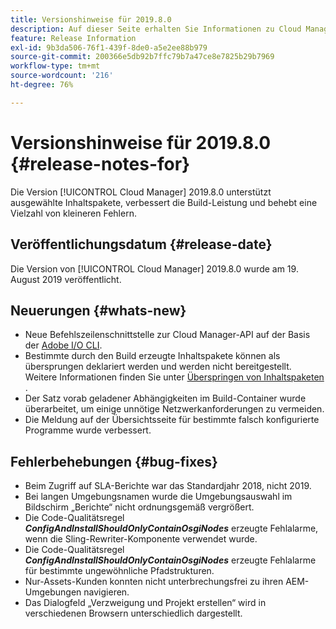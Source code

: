 ```yaml
---
title: Versionshinweise für 2019.8.0
description: Auf dieser Seite erhalten Sie Informationen zu Cloud Manager 2019.8.0.
feature: Release Information
exl-id: 9b3da506-76f1-439f-8de0-a5e2ee88b979
source-git-commit: 200366e5db92b7ffc79b7a47ce8e7825b29b7969
workflow-type: tm+mt
source-wordcount: '216'
ht-degree: 76%

---
```


# Versionshinweise für 2019.8.0 {#release-notes-for}

Die Version [!UICONTROL Cloud Manager] 2019.8.0 unterstützt ausgewählte Inhaltspakete, verbessert die Build-Leistung und behebt eine Vielzahl von kleineren Fehlern.

## Veröffentlichungsdatum {#release-date}

Die Version von [!UICONTROL Cloud Manager] 2019.8.0 wurde am 19. August 2019 veröffentlicht.

## Neuerungen {#whats-new}

* Neue Befehlszeilenschnittstelle zur Cloud Manager-API auf der Basis der [Adobe I/O CLI](https://github.com/adobe/aio-cli-plugin-cloudmanager).
* Bestimmte durch den Build erzeugte Inhaltspakete können als übersprungen deklariert werden und werden nicht bereitgestellt. Weitere Informationen finden Sie unter [Überspringen von Inhaltspaketen](/help/getting-started/project-setup.md#skipping-content-packages) .
* Der Satz vorab geladener Abhängigkeiten im Build-Container wurde überarbeitet, um einige unnötige Netzwerkanforderungen zu vermeiden.
* Die Meldung auf der Übersichtsseite für bestimmte falsch konfigurierte Programme wurde verbessert.

## Fehlerbehebungen {#bug-fixes}

* Beim Zugriff auf SLA-Berichte war das Standardjahr 2018, nicht 2019.
* Bei langen Umgebungsnamen wurde die Umgebungsauswahl im Bildschirm „Berichte“ nicht ordnungsgemäß vergrößert.
* Die Code-Qualitätsregel ***ConfigAndInstallShouldOnlyContainOsgiNodes*** erzeugte Fehlalarme, wenn die Sling-Rewriter-Komponente verwendet wurde.
* Die Code-Qualitätsregel ***ConfigAndInstallShouldOnlyContainOsgiNodes*** erzeugte Fehlalarme für bestimmte ungewöhnliche Pfadstrukturen.
* Nur-Assets-Kunden konnten nicht unterbrechungsfrei zu ihren AEM-Umgebungen navigieren.
* Das Dialogfeld „Verzweigung und Projekt erstellen“ wird in verschiedenen Browsern unterschiedlich dargestellt.
